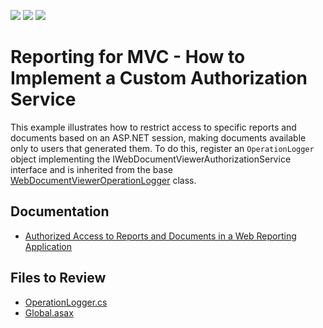 <!-- default badges list -->
![](https://img.shields.io/endpoint?url=https://codecentral.devexpress.com/api/v1/VersionRange/128596459/18.2.10%2B)
[![](https://img.shields.io/badge/Open_in_DevExpress_Support_Center-FF7200?style=flat-square&logo=DevExpress&logoColor=white)](https://supportcenter.devexpress.com/ticket/details/T488888)
[![](https://img.shields.io/badge/📖_How_to_use_DevExpress_Examples-e9f6fc?style=flat-square)](https://docs.devexpress.com/GeneralInformation/403183)
<!-- default badges end -->
# Reporting for MVC - How to Implement a Custom Authorization Service

This example illustrates how to restrict access to specific reports and documents based on an ASP.NET session, making documents available only to users that generated them. To do this, register an `OperationLogger` object implementing the IWebDocumentViewerAuthorizationService interface and is inherited from the base [WebDocumentViewerOperationLogger](https://documentation.devexpress.com/#XtraReports/clsDevExpressXtraReportsWebWebDocumentViewerWebDocumentViewerOperationLoggertopic) class.

## Documentation

* [Authorized Access to Reports and Documents in a Web Reporting Application](https://docs.devexpress.com/XtraReports/402997/web-reporting/common-features/application-security/user-authorization)

## Files to Review

* [OperationLogger.cs](CS/AuthorizationService/Services/OperationLogger.cs)
* [Global.asax](CS/AuthorizationService/Global.asax)
